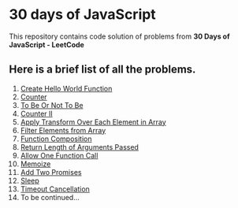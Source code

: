 # 30 days of JavaScript

This repository contains code solution of problems from **30 Days of JavaScript - LeetCode** 

## Here is a brief list of all the problems.

1) [Create Hello World Function](https://leetcode.com/problems/create-hello-world-function/) 
2) [Counter](https://leetcode.com/problems/counter) 
3) [To Be Or Not To Be](https://leetcode.com/problems/to-be-or-not-to-be) 
4) [Counter II](https://leetcode.com/problems/counter-ii/) 
5) [Apply Transform Over Each Element in Array](https://leetcode.com/problems/apply-transform-over-each-element-in-array/) 
6) [Filter Elements from Array](https://leetcode.com/problems/filter-elements-from-array)
7) [Function Composition](https://leetcode.com/problems/function-composition)
8) [Return Length of Arguments Passed](https://leetcode.com/problems/return-length-of-arguments-passed)
9) [Allow One Function Call](https://leetcode.com/problems/allow-one-function-call)
10) [Memoize](https://leetcode.com/problems/memoize)
11) [Add Two Promises](https://leetcode.com/problems/add-two-promises)
12) [Sleep](https://leetcode.com/problems/sleep)
13) [Timeout Cancellation](https://leetcode.com/problems/timeout-cancellation)
14) To be continued...
